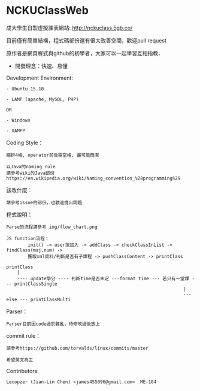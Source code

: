 # NCKUClassWeb

成大學生自製虛擬課表網站: http://nckuclass.5gb.co/

目前僅有簡單結構，程式碼部份還有很大改善空間，歡迎pull request

原作者是網頁程式與github的初學者，大家可以一起學習互相指教．


* 開發理念：快速、易懂


Development Environment:

	- Ubuntu 15.10

	- LAMP (apache, MySQL, PHP)

	OR

	- Windows

	- XAMPP

Coding Style：

	縮排4格, operator前後需空格, 盡可能簡潔
	
	以Java的naming rule 
    請參考wiki的Java部份https://en.wikipedia.org/wiki/Naming_convention_%28programming%29


該改什麼：

	請參考issue的部份，也歡迎提出問題 


程式說明：
	
	Parse的流程請參考 img/flow_chart.png
	
	JS function流程：
			init() -> user按加入 -> addClass -> checkClassInList -> findClass(maj,num) ->
			獲取xml資料/判斷是否有子課程 -> pushClassContent -> printClass

	printClass
		|
		---- update學分 ---- 判斷time是否未定 ---format time --- 若只有一堂課 --- printClassSingle
                                                                      |
													                  ---else --- printClassMulti

Parser：

	Parser目前因code過於雜亂，待修改過後放上

commit rule：

	請參考https://github.com/torvalds/linux/commits/master

	希望英文為主

Contributors:

	Lecopzer (Jian-Lin Chen) <james455096@gmail.com>  ME-104
	
